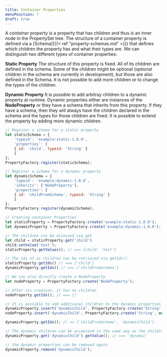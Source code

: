 ```yaml
---
title: Container Properties
menuPosition: 7
draft: true
---
```

A *container property* is a property that has children and thus is an inner node in the PropertySet tree. The structure
of a container property is defined via a [Schema]({{< ref "property-schemas.md" >}}) that defines which children the
property has and what their types are. We can distinguish two different types of container properties:

**Static Property**
  The structure of this property is fixed. All of its children are defined in the schema. Some of the children might be
  optional (optional children in the schema are currently in development), but those are also defined in the Schema. It
  is not possible to add more children or to change the types of the children.

**Dynamic Property**
  It is possible to add arbitray children to a dynamic property at runtime. Dynamic properties either are instances of
  the **NodeProperty** or they have a schema that inherits from this property. If they have a schema, then they will
  always have the children declared in the schema and the types for those children are fixed. It is possible to extend
  the property by adding more dynamic children.

```javascript
// Register a schema for a static property
let staticSchema = {
    'typeid': 'example:static-1.0.0',
    'properties': [
    { id: 'child', typeid: 'String' }
    ]
};
PropertyFactory.register(staticSchema);

// Register a schema for a dynamic property
let dynamicSchema = {
    'typeid': 'example:dynamic-1.0.0',
    'inherits': ['NodeProperty'],
    'properties': [
    { id: 'childFromSchema', typeid: 'String' }
    ]
};
PropertyFactory.register(dynamicSchema);

// Creating container Properties
let staticProperty = PropertyFactory.create('example:static-1.0.0');
let dynamicProperty = PropertyFactory.create('example:dynamic-1.0.0');

// The children can be accessed via get
let child = staticProperty.get('child')
child.setValue('test');
staticProperty.getValues(); // === {child: 'test'}

// The ids of as children can be retrieved via getIds()
staticProperty.getIds() // === ['child']
dynamicProperty.getIds() // === ['childFromSchema']

// We can also directly create a NodeProperty
let nodeProperty = PropertyFactory.create('NodeProperty');

// After its creation, it has no children
nodeProperty.getIds(); // === []

// It is possible to add additional children to the dynamic properties
dynamicProperty.insert('dynamicChild', PropertyFactory.create('String', undefined, 'dynamic'));
nodeProperty.insert('dynamicChild', PropertyFactory.create('String', undefined, 'dynamic'));

dynamicProperty.getIds(); // == ['childFromSchema', 'dynamicChild']

// The dynamic children can be acceessed in the same way as the children from the schema
dynamicProperty.get('dynamicChild').getValue(); // === 'dynamic'

// the dynamic properties can be removed again
dynamicProperty.remove('dynamicChild');
```
